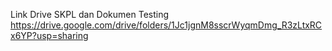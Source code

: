 Link Drive SKPL dan Dokumen Testing
https://drive.google.com/drive/folders/1Jc1jgnM8sscrWyqmDmg_R3zLtxRCx6YP?usp=sharing
